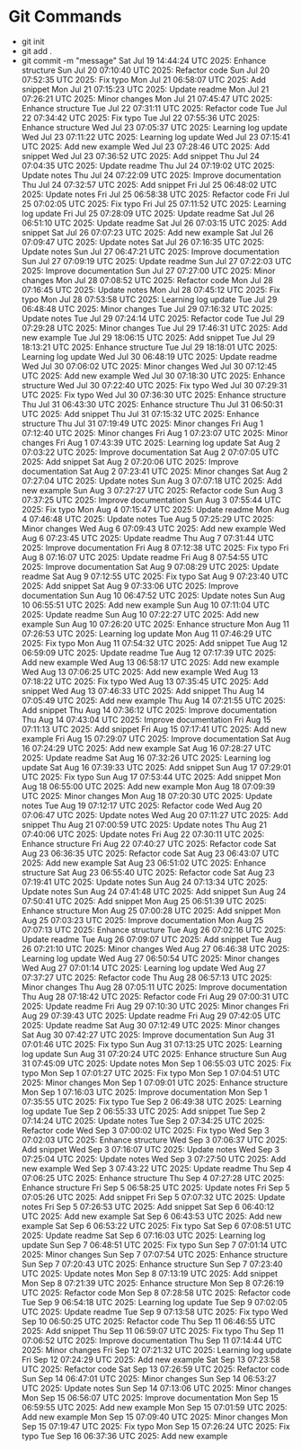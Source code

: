 # Git Commands
- git init
- git add .
- git commit -m "message"
Sat Jul 19 14:44:24 UTC 2025: Enhance structure
Sun Jul 20 07:10:40 UTC 2025: Refactor code
Sun Jul 20 07:52:35 UTC 2025: Fix typo
Mon Jul 21 06:58:07 UTC 2025: Add snippet
Mon Jul 21 07:15:23 UTC 2025: Update readme
Mon Jul 21 07:26:21 UTC 2025: Minor changes
Mon Jul 21 07:45:47 UTC 2025: Enhance structure
Tue Jul 22 07:31:11 UTC 2025: Refactor code
Tue Jul 22 07:34:42 UTC 2025: Fix typo
Tue Jul 22 07:55:36 UTC 2025: Enhance structure
Wed Jul 23 07:05:37 UTC 2025: Learning log update
Wed Jul 23 07:11:22 UTC 2025: Learning log update
Wed Jul 23 07:15:41 UTC 2025: Add new example
Wed Jul 23 07:28:46 UTC 2025: Add snippet
Wed Jul 23 07:36:52 UTC 2025: Add snippet
Thu Jul 24 07:04:35 UTC 2025: Update readme
Thu Jul 24 07:19:02 UTC 2025: Update notes
Thu Jul 24 07:22:09 UTC 2025: Improve documentation
Thu Jul 24 07:32:57 UTC 2025: Add snippet
Fri Jul 25 06:48:02 UTC 2025: Update notes
Fri Jul 25 06:58:38 UTC 2025: Refactor code
Fri Jul 25 07:02:05 UTC 2025: Fix typo
Fri Jul 25 07:11:52 UTC 2025: Learning log update
Fri Jul 25 07:28:09 UTC 2025: Update readme
Sat Jul 26 06:51:10 UTC 2025: Update readme
Sat Jul 26 07:03:15 UTC 2025: Add snippet
Sat Jul 26 07:07:23 UTC 2025: Add new example
Sat Jul 26 07:09:47 UTC 2025: Update notes
Sat Jul 26 07:16:35 UTC 2025: Update notes
Sun Jul 27 06:47:21 UTC 2025: Improve documentation
Sun Jul 27 07:09:19 UTC 2025: Update readme
Sun Jul 27 07:22:03 UTC 2025: Improve documentation
Sun Jul 27 07:27:00 UTC 2025: Minor changes
Mon Jul 28 07:08:52 UTC 2025: Refactor code
Mon Jul 28 07:16:45 UTC 2025: Update notes
Mon Jul 28 07:45:12 UTC 2025: Fix typo
Mon Jul 28 07:53:58 UTC 2025: Learning log update
Tue Jul 29 06:48:48 UTC 2025: Minor changes
Tue Jul 29 07:16:32 UTC 2025: Update notes
Tue Jul 29 07:24:14 UTC 2025: Refactor code
Tue Jul 29 07:29:28 UTC 2025: Minor changes
Tue Jul 29 17:46:31 UTC 2025: Add new example
Tue Jul 29 18:06:15 UTC 2025: Add snippet
Tue Jul 29 18:13:21 UTC 2025: Enhance structure
Tue Jul 29 18:18:01 UTC 2025: Learning log update
Wed Jul 30 06:48:19 UTC 2025: Update readme
Wed Jul 30 07:06:02 UTC 2025: Minor changes
Wed Jul 30 07:12:45 UTC 2025: Add new example
Wed Jul 30 07:18:30 UTC 2025: Enhance structure
Wed Jul 30 07:22:40 UTC 2025: Fix typo
Wed Jul 30 07:29:31 UTC 2025: Fix typo
Wed Jul 30 07:36:30 UTC 2025: Enhance structure
Thu Jul 31 06:43:30 UTC 2025: Enhance structure
Thu Jul 31 06:50:31 UTC 2025: Add snippet
Thu Jul 31 07:15:32 UTC 2025: Enhance structure
Thu Jul 31 07:19:49 UTC 2025: Minor changes
Fri Aug  1 07:12:40 UTC 2025: Minor changes
Fri Aug  1 07:23:07 UTC 2025: Minor changes
Fri Aug  1 07:43:39 UTC 2025: Learning log update
Sat Aug  2 07:03:22 UTC 2025: Improve documentation
Sat Aug  2 07:07:05 UTC 2025: Add snippet
Sat Aug  2 07:20:06 UTC 2025: Improve documentation
Sat Aug  2 07:23:41 UTC 2025: Minor changes
Sat Aug  2 07:27:04 UTC 2025: Update notes
Sun Aug  3 07:07:18 UTC 2025: Add new example
Sun Aug  3 07:27:27 UTC 2025: Refactor code
Sun Aug  3 07:37:25 UTC 2025: Improve documentation
Sun Aug  3 07:55:44 UTC 2025: Fix typo
Mon Aug  4 07:15:47 UTC 2025: Update readme
Mon Aug  4 07:46:48 UTC 2025: Update notes
Tue Aug  5 07:25:29 UTC 2025: Minor changes
Wed Aug  6 07:09:43 UTC 2025: Add new example
Wed Aug  6 07:23:45 UTC 2025: Update readme
Thu Aug  7 07:31:44 UTC 2025: Improve documentation
Fri Aug  8 07:12:38 UTC 2025: Fix typo
Fri Aug  8 07:16:07 UTC 2025: Update readme
Fri Aug  8 07:54:55 UTC 2025: Improve documentation
Sat Aug  9 07:08:29 UTC 2025: Update readme
Sat Aug  9 07:12:55 UTC 2025: Fix typo
Sat Aug  9 07:23:40 UTC 2025: Add snippet
Sat Aug  9 07:33:06 UTC 2025: Improve documentation
Sun Aug 10 06:47:52 UTC 2025: Update notes
Sun Aug 10 06:55:51 UTC 2025: Add new example
Sun Aug 10 07:11:04 UTC 2025: Update readme
Sun Aug 10 07:22:27 UTC 2025: Add new example
Sun Aug 10 07:26:20 UTC 2025: Enhance structure
Mon Aug 11 07:26:53 UTC 2025: Learning log update
Mon Aug 11 07:46:29 UTC 2025: Fix typo
Mon Aug 11 07:54:32 UTC 2025: Add snippet
Tue Aug 12 06:59:09 UTC 2025: Update readme
Tue Aug 12 07:17:39 UTC 2025: Add new example
Wed Aug 13 06:58:17 UTC 2025: Add new example
Wed Aug 13 07:06:25 UTC 2025: Add new example
Wed Aug 13 07:18:22 UTC 2025: Fix typo
Wed Aug 13 07:35:45 UTC 2025: Add snippet
Wed Aug 13 07:46:33 UTC 2025: Add snippet
Thu Aug 14 07:05:49 UTC 2025: Add new example
Thu Aug 14 07:21:55 UTC 2025: Add snippet
Thu Aug 14 07:36:12 UTC 2025: Improve documentation
Thu Aug 14 07:43:04 UTC 2025: Improve documentation
Fri Aug 15 07:11:13 UTC 2025: Add snippet
Fri Aug 15 07:17:41 UTC 2025: Add new example
Fri Aug 15 07:29:07 UTC 2025: Improve documentation
Sat Aug 16 07:24:29 UTC 2025: Add new example
Sat Aug 16 07:28:27 UTC 2025: Update readme
Sat Aug 16 07:32:26 UTC 2025: Learning log update
Sat Aug 16 07:39:33 UTC 2025: Add snippet
Sun Aug 17 07:29:01 UTC 2025: Fix typo
Sun Aug 17 07:53:44 UTC 2025: Add snippet
Mon Aug 18 06:55:00 UTC 2025: Add new example
Mon Aug 18 07:09:39 UTC 2025: Minor changes
Mon Aug 18 07:20:30 UTC 2025: Update notes
Tue Aug 19 07:12:17 UTC 2025: Refactor code
Wed Aug 20 07:06:47 UTC 2025: Update notes
Wed Aug 20 07:11:27 UTC 2025: Add snippet
Thu Aug 21 07:00:59 UTC 2025: Update notes
Thu Aug 21 07:40:06 UTC 2025: Update notes
Fri Aug 22 07:30:11 UTC 2025: Enhance structure
Fri Aug 22 07:40:27 UTC 2025: Refactor code
Sat Aug 23 06:36:35 UTC 2025: Refactor code
Sat Aug 23 06:43:07 UTC 2025: Add new example
Sat Aug 23 06:51:02 UTC 2025: Enhance structure
Sat Aug 23 06:55:40 UTC 2025: Refactor code
Sat Aug 23 07:19:41 UTC 2025: Update notes
Sun Aug 24 07:13:34 UTC 2025: Update notes
Sun Aug 24 07:41:48 UTC 2025: Add snippet
Sun Aug 24 07:50:41 UTC 2025: Add snippet
Mon Aug 25 06:51:39 UTC 2025: Enhance structure
Mon Aug 25 07:00:28 UTC 2025: Add snippet
Mon Aug 25 07:03:23 UTC 2025: Improve documentation
Mon Aug 25 07:07:13 UTC 2025: Enhance structure
Tue Aug 26 07:02:16 UTC 2025: Update readme
Tue Aug 26 07:09:07 UTC 2025: Add snippet
Tue Aug 26 07:21:10 UTC 2025: Minor changes
Wed Aug 27 06:46:38 UTC 2025: Learning log update
Wed Aug 27 06:50:54 UTC 2025: Minor changes
Wed Aug 27 07:01:14 UTC 2025: Learning log update
Wed Aug 27 07:37:27 UTC 2025: Refactor code
Thu Aug 28 06:57:13 UTC 2025: Minor changes
Thu Aug 28 07:05:11 UTC 2025: Improve documentation
Thu Aug 28 07:18:42 UTC 2025: Refactor code
Fri Aug 29 07:00:31 UTC 2025: Update readme
Fri Aug 29 07:10:30 UTC 2025: Minor changes
Fri Aug 29 07:39:43 UTC 2025: Update readme
Fri Aug 29 07:42:05 UTC 2025: Update readme
Sat Aug 30 07:12:49 UTC 2025: Minor changes
Sat Aug 30 07:42:27 UTC 2025: Improve documentation
Sun Aug 31 07:01:46 UTC 2025: Fix typo
Sun Aug 31 07:13:25 UTC 2025: Learning log update
Sun Aug 31 07:20:24 UTC 2025: Enhance structure
Sun Aug 31 07:45:09 UTC 2025: Update notes
Mon Sep  1 06:55:03 UTC 2025: Fix typo
Mon Sep  1 07:01:27 UTC 2025: Fix typo
Mon Sep  1 07:04:51 UTC 2025: Minor changes
Mon Sep  1 07:09:01 UTC 2025: Enhance structure
Mon Sep  1 07:16:03 UTC 2025: Improve documentation
Mon Sep  1 07:35:55 UTC 2025: Fix typo
Tue Sep  2 06:49:38 UTC 2025: Learning log update
Tue Sep  2 06:55:33 UTC 2025: Add snippet
Tue Sep  2 07:14:24 UTC 2025: Update notes
Tue Sep  2 07:34:25 UTC 2025: Refactor code
Wed Sep  3 07:00:02 UTC 2025: Fix typo
Wed Sep  3 07:02:03 UTC 2025: Enhance structure
Wed Sep  3 07:06:37 UTC 2025: Add snippet
Wed Sep  3 07:16:07 UTC 2025: Update notes
Wed Sep  3 07:25:04 UTC 2025: Update notes
Wed Sep  3 07:27:50 UTC 2025: Add new example
Wed Sep  3 07:43:22 UTC 2025: Update readme
Thu Sep  4 07:06:25 UTC 2025: Enhance structure
Thu Sep  4 07:27:28 UTC 2025: Enhance structure
Fri Sep  5 06:58:25 UTC 2025: Update notes
Fri Sep  5 07:05:26 UTC 2025: Add snippet
Fri Sep  5 07:07:32 UTC 2025: Update notes
Fri Sep  5 07:26:53 UTC 2025: Add snippet
Sat Sep  6 06:40:12 UTC 2025: Add new example
Sat Sep  6 06:43:53 UTC 2025: Add new example
Sat Sep  6 06:53:22 UTC 2025: Fix typo
Sat Sep  6 07:08:51 UTC 2025: Update readme
Sat Sep  6 07:16:03 UTC 2025: Learning log update
Sun Sep  7 06:48:51 UTC 2025: Fix typo
Sun Sep  7 07:01:14 UTC 2025: Minor changes
Sun Sep  7 07:07:54 UTC 2025: Enhance structure
Sun Sep  7 07:20:43 UTC 2025: Enhance structure
Sun Sep  7 07:23:40 UTC 2025: Update notes
Mon Sep  8 07:13:19 UTC 2025: Add snippet
Mon Sep  8 07:21:39 UTC 2025: Enhance structure
Mon Sep  8 07:26:19 UTC 2025: Refactor code
Mon Sep  8 07:28:58 UTC 2025: Refactor code
Tue Sep  9 06:54:18 UTC 2025: Learning log update
Tue Sep  9 07:02:05 UTC 2025: Update readme
Tue Sep  9 07:13:58 UTC 2025: Fix typo
Wed Sep 10 06:50:25 UTC 2025: Refactor code
Thu Sep 11 06:46:55 UTC 2025: Add snippet
Thu Sep 11 06:59:07 UTC 2025: Fix typo
Thu Sep 11 07:06:52 UTC 2025: Improve documentation
Thu Sep 11 07:14:44 UTC 2025: Minor changes
Fri Sep 12 07:21:32 UTC 2025: Learning log update
Fri Sep 12 07:24:29 UTC 2025: Add new example
Sat Sep 13 07:23:58 UTC 2025: Refactor code
Sat Sep 13 07:26:59 UTC 2025: Refactor code
Sun Sep 14 06:47:01 UTC 2025: Minor changes
Sun Sep 14 06:53:27 UTC 2025: Update notes
Sun Sep 14 07:13:06 UTC 2025: Minor changes
Mon Sep 15 06:56:07 UTC 2025: Improve documentation
Mon Sep 15 06:59:55 UTC 2025: Add new example
Mon Sep 15 07:01:59 UTC 2025: Add new example
Mon Sep 15 07:09:40 UTC 2025: Minor changes
Mon Sep 15 07:19:47 UTC 2025: Fix typo
Mon Sep 15 07:26:24 UTC 2025: Fix typo
Tue Sep 16 06:37:36 UTC 2025: Add new example
